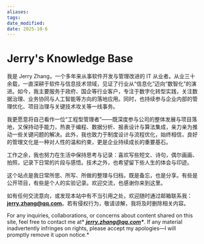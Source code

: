 ```yaml
---
aliases: 
tags: 
date_modified: 
date: 2025-10-6
---
```


# Jerry's Knowledge Base

我是 Jerry Zhang，一个多年来从事软件开发与管理改进的 IT 从业者。从业三十余载，一直深耕于软件与信息技术领域，见证了行业从“信息化”迈向“数智化”的演进。如今，我主要服务于政府、国企等行业客户，专注于数字化转型实践，关注数据治理、业务协同与人工智能等方向的落地应用。同时，也持续参与企业内部的管理优化、项目治理与关键技术攻关等一线事务。

我更愿意将自己看作一位“工程型管理者”——既深度参与公司的整体发展与项目落地，又保持动手能力，热衷于编程、数据分析、报表设计与算法集成，亲力亲为推动一些关键问题的解决。此外，我也致力于制度设计与流程优化，始终相信，良好的管理文化是一种对人性的温和约束，更是企业持续成长的重要基石。

工作之余，我也努力在生活中保持思考与记录：喜欢写些短文、诗句，偶尔画画、拍照，记录下日常的片段与感悟。技术之外，也希望留下些人生的体会与印迹。

这个站点是我日常所思、所写、所做的整理与归档，既是备忘，也是分享。有些是公开项目，有些是个人的实验记录。欢迎交流，也感谢你来到这里。

如有任何交流意向，或发现本站中有不当引用之处，欢迎随时通过邮箱联系我：**jerry.zhang@qq.com**。若有侵权行为，敬请谅解，我将及时删除相关内容。

For any inquiries, collaborations, or concerns about content shared on this site, feel free to contact me at* ***jerry.zhang@qq.com\****. If any material inadvertently infringes on rights, please accept my apologies—I will promptly remove it upon notice.*
